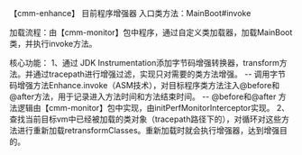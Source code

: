 【cmm-enhance】 目前程序增强器
入口类方法：MainBoot#invoke

加载流程：由【cmm-monitor】包中程序，通过自定义类加载器，加载MainBoot类，并执行invoke方法。

核心功能：
     1、通过 JDK Instrumentation添加字节码增强转换器，transform方法。并通过tracepath进行增强过滤，实现只对需要的类方法增强。
       -- 调用字节码增强方法Enhance.invoke（ASM技术），对目标程序类方法注入@before和@after方法，用于记录进入方法时间和方法结束时间。
       -- @before和@after 方法逻辑由【cmm-monitor】包中实现，由initPerfMonitorInterceptor实现。
     2、查找当前目标vm中已经被加载的类对象（tracepath路径下的），对循环对这些方法进行重新加载retransformClasses。重新加载时就会执行增强器，达到增强目的。


